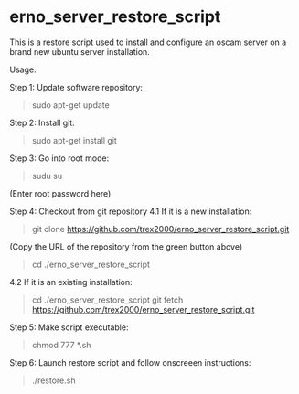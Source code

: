 # erno_server_restore_script
This is a restore script used to install and configure an oscam server on a brand new ubuntu server installation.

Usage:

Step 1: Update software repository:
>sudo apt-get update

Step 2: Install git:
>sudo apt-get install git

Step 3: Go into root mode:
>sudu su

(Enter root password here)

Step 4: Checkout from git repository
4.1 If it is a new installation:
>git clone https://github.com/trex2000/erno_server_restore_script.git

(Copy the URL of the repository from the green button above)

>cd ./erno_server_restore_script

4.2 If it is an existing installation:
>cd ./erno_server_restore_script
>git fetch https://github.com/trex2000/erno_server_restore_script.git

Step 5:  Make script executable:
>chmod 777 *.sh

Step 6: Launch restore script and follow onscreeen instructions:
>./restore.sh




